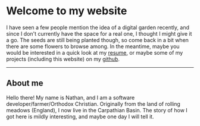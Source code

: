 # Welcome to my website
I have seen a few people mention the idea of a digital garden recently, and since I don't currently have the space for a real one, I thought I might give it a go. The seeds are still being planted though, so come back in a bit when there are some flowers to browse among. In the meantime, maybe you would be interested in a quick look at my [resume](resume), or maybe some of my projects (including this website) on my [github](https://github.com/sprockmonty).

***

## About me
Hello there! My name is Nathan, and I am a software developer/farmer/Orthodox Christian. Originally from the land of rolling meadows (England), I now live in the Carpathian Basin. The story of how I got here is mildly interesting, and maybe one day I will tell it.



